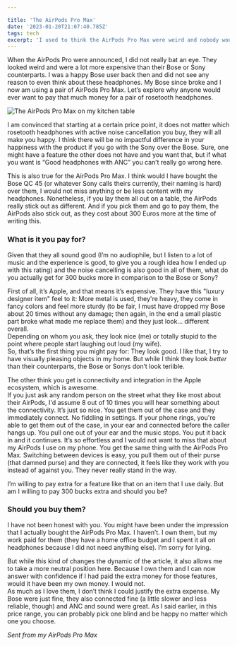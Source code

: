 ```yaml
---

title: 'The AirPods Pro Max'
date: '2023-01-20T21:07:40.785Z'
tags: tech
excerpt: 'I used to think the AirPods Pro Max were weird and nobody would buy them. I use them on a daily basis for tree months now and love them. I don’t think you should buy them.'
---
```


When the AirPods Pro were announced, I did not really bat an eye. They looked weird and were a lot more expensive than their Bose or Sony counterparts. I was a happy Bose user back then and did not see any reason to even think about these headphones.
My Bose since broke and I now am using a pair of AirPods Pro Max. Let’s explore why anyone would ever want to pay that much money for a pair of rosetooth headphones.

![The AirPods Pro Max on my kitchen table](https://ik.imagekit.io/chrisjarling/IMG_0106.jpeg?ik-sdk-version=javascript-1.4.3&updatedAt=1674431647977)

I am convinced that starting at a certain price point, it does not matter which rosetooth headphones with active noise cancellation you buy, they will all make you happy. I think there will be no impactful difference in your happiness with the product if you go with the Sony over the Bose. Sure, one might have a feature the other does not have and you want that, but if what you want is “Good headphones with ANC” you can’t really go wrong here.

This is also true for the AirPods Pro Max. I think would I have bought the Bose QC 45 (or whatever Sony calls theirs currently, their naming is hard) over them, I would not miss anything or be less content with my headphones. Nonetheless, if you lay them all out on a table, the AirPods really stick out as different. And if you pick them and go to pay them, the AirPods also stick out, as they cost about 300 Euros more at the time of writing this.

### What is it you pay for?

Given that they all sound good (I’m no audiophile, but I listen to a lot of music and the experience is good, to give you a rough idea how I ended up with this rating) and the noise cancelling is also good in all of them, what do you actually get for 300 bucks more in comparison to the Bose or Sony?

First of all, it’s Apple, and that means it’s expensive. They have this "luxury designer item" feel to it: More metal is used, they're heavy, they come in fancy colors and feel more sturdy (to be fair, I must have dropped my Bose about 20 times without any damage; then again, in the end a small plastic part broke what made me replace them) and they just look… different overall.  
Depending on whom you ask, they look nice (me) or totally stupid to the point where people start laughing out loud (my wife).  
So, that’s the first thing you might pay for: They look good. I like that, I try to have visually pleasing objects in my home. But while I think they look _better_ than their counterparts, the Bose or Sonys don’t look teriible.

The other think you get is connectivity and integration in the Apple ecosystem, which is awesome.  
If you just ask any random person on the street what they like most about their AirPods, I'd assume 8 out of 10 times you will hear something about the connectivity. It’s just so nice. You get them out of the case and they immediately connect. No fiddling in settings. If your phone rings, you're able to get them out of the case, in your ear and connected before the caller hangs up. You pull one out of your ear and the music stops. You put it back in and it continues. It’s so effortless and I would not want to miss that about my AirPods I use on my phone. You get the same thing with the AirPods Pro Max. Switching between devices is easy, you pull them out of their purse (that damned purse) and they are connected, it feels like they work with you instead of against you. They never really stand in the way.

I’m willing to pay extra for a feature like that on an item that I use daily. But am I willing to pay 300 bucks extra and should you be?

### Should you buy them?

I have not been honest with you. You might have been under the impression that I actually bought the AirPods Pro Max. I haven’t. I own them, but my work paid for them (they have a home office budget and I spent it all on headphones because I did not need anything else). I’m sorry for lying.

But while this kind of changes the dynamic of the article, it also allows me to take a more neutral position here. Because I own them and I can now answer with confidence if I had paid the extra money for those features, would it have been my own money. I would not.  
As much as I love them, I don’t think I could justify the extra expense. My Bose were just fine, they also connected fine (a little slower and less reliable, though) and ANC and sound were great. As I said earlier, in this price range, you can probably pick one blind and be happy no matter which one you choose.

_Sent from my AirPods Pro Max_
